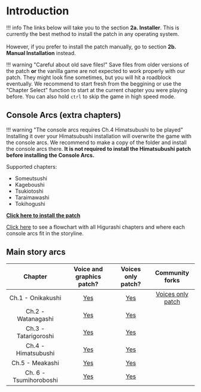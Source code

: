 # Introduction

!!! info
    The links below will take you to the section **2a. Installer**. This is currently the best method to install the patch in any operating system.<br></br>
    However, if you prefer to install the patch manually, go to section **2b. Manual Installation** instead.

!!! warning "Careful about old save files!"
    Save files from older versions of the patch **or** the vanilla game are not expected to work properly with our patch. They might look fine sometimes, but you will hit a roadblock eventually. We recommend to start fresh from the beggining or use the "Chapter Select" function to start at the current chapter you were playing before. You can also hold ``ctrl`` to skip the game in high speed mode.

## Console Arcs (extra chapters)

!!! warning "The console arcs requires Ch.4 Himatsubushi to be played"
    Installing it over your Himatsubushi installation will overwrite the game with the console arcs. We recommend to make a copy of the folder and install the console arcs there. **It is not required to install the Himatsubushi patch before installing the Console Arcs.**

Supported chapters:

* Someutsushi
* Kageboushi
* Tsukiotoshi
* Taraimawashi
* Tokihogushi

[**Click here to install the patch**](https://07th-mod.com/wiki/Higurashi/Higurashi-Part-1---Voice-and-Graphics-Patch)

[Click here](https://ibb.co/dTRmmb) to see a flowchart with all Higurashi chapters and where each console arcs fit in the storyline.

## Main story arcs

<table>
<thead>
<tr class="header">
<th style="text-align: center;">Chapter</th>
<th style="text-align: center;">Voice and graphics patch?</th>
<th style="text-align: center;">Voices only patch?</th>
<th style="text-align: center;">Community forks</th>
</tr>
</thead>
<tbody>
<tr class="odd">
<td style="text-align: center;">Ch.1 - Onikakushi</td>
<td style="text-align: center;"><a href="https://07th-mod.com/wiki/Higurashi/Higurashi-Part-1---Voice-and-Graphics-Patch">Yes</a></td>
<td style="text-align: center;"><a href="https://07th-mod.com/wiki/Higurashi/Higurashi-Part-1.1---Voices-only-Patch">Yes</a></td>
<td style="text-align: center;"><a href="https://github.com/Cnnctr/onikakushi">Voices only patch</a></td>
</tr>
<tr class="even">
<td style="text-align: center;">Ch.2 - Watanagashi</td>
<td style="text-align: center;"><a href="https://07th-mod.com/wiki/Higurashi/Higurashi-Part-1---Voice-and-Graphics-Patch">Yes</a></td>
<td style="text-align: center;"><a href="https://07th-mod.com/wiki/Higurashi/Higurashi-Part-1.1---Voices-only-Patch">Yes</a></td>
<td style="text-align: center;"></td>
</tr>
<tr class="odd">
<td style="text-align: center;">Ch.3 - Tatarigoroshi</td>
<td style="text-align: center;"><a href="https://07th-mod.com/wiki/Higurashi/Higurashi-Part-1---Voice-and-Graphics-Patch">Yes</a></td>
<td style="text-align: center;"><a href="https://07th-mod.com/wiki/Higurashi/Higurashi-Part-1.1---Voices-only-Patch">Yes</a></td>
<td style="text-align: center;"></td>
</tr>
<tr class="even">
<td style="text-align: center;">Ch.4 - Himatsubushi</td>
<td style="text-align: center;"><a href="https://07th-mod.com/wiki/Higurashi/Higurashi-Part-1---Voice-and-Graphics-Patch">Yes</a></td>
<td style="text-align: center;"><a href="https://07th-mod.com/wiki/Higurashi/Higurashi-Part-1.1---Voices-only-Patch">Yes</a></td>
<td style="text-align: center;"></td>
</tr>
<tr class="odd">
<td style="text-align: center;">Ch.5 - Meakashi</td>
<td style="text-align: center;"><a href="https://07th-mod.com/wiki/Higurashi/Higurashi-Part-1---Voice-and-Graphics-Patch">Yes</a></td>
<td style="text-align: center;"><a href="https://07th-mod.com/wiki/Higurashi/Higurashi-Part-1.1---Voices-only-Patch">Yes</a></td>
<td style="text-align: center;"></td>
</tr>
<tr class="even">
<td style="text-align: center;">Ch. 6 - Tsumihoroboshi</td>
<td style="text-align: center;"><a href="https://07th-mod.com/wiki/Higurashi/Higurashi-Part-1---Voice-and-Graphics-Patch">Yes</a></td>
<td style="text-align: center;"><a href="https://07th-mod.com/wiki/Higurashi/Higurashi-Part-1.1---Voices-only-Patch">Yes</a></td>
<td style="text-align: center;"></td>
</tr>
</tbody>
</table>